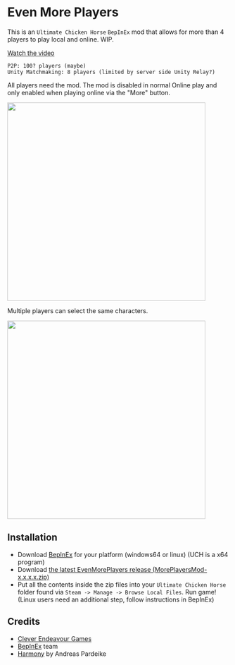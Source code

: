 # Even More Players
This is an `Ultimate Chicken Horse` `BepInEx` mod that allows for more than 4 players to play local and online. WIP.

[Watch the video](https://user-images.githubusercontent.com/1382274/167601047-5b48eaa5-2b1d-42b3-8db4-5b271f7f2475.mp4)


```
P2P: 100? players (maybe)
Unity Matchmaking: 8 players (limited by server side Unity Relay?)
```

All players need the mod.
The mod is disabled in normal Online play and only enabled when playing online via the "More" button.

<img src="https://user-images.githubusercontent.com/1382274/175807071-2c539967-54fc-4857-938e-7a339503e0e5.png" width="450px">

Multiple players can select the same characters.

<img src="https://user-images.githubusercontent.com/1382274/175807653-008070e2-1e49-4d21-8df5-0f36ef5b2c50.png" width="450px">

## Installation
- Download [BepInEx](https://github.com/BepInEx/BepInEx/releases) for your platform (windows64 or linux) (UCH is a x64 program)
- Download [the latest EvenMorePlayers release (MorePlayersMod-x.x.x.x.zip)](https://github.com/batram/UCH-EvenMorePlayers/releases) 
- Put all the contents inside the zip files into your `Ultimate Chicken Horse` folder found via `Steam -> Manage -> Browse Local Files`.
Run game! (Linux users need an additional step, follow instructions in BepInEx)



## Credits
- [Clever Endeavour Games](https://www.cleverendeavourgames.com/)
- [BepInEx](https://github.com/BepInEx/BepInEx) team
- [Harmony](https://github.com/pardeike/Harmony) by Andreas Pardeike





